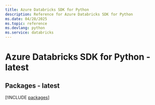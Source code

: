 ```yaml
---
title: Azure Databricks SDK for Python
description: Reference for Azure Databricks SDK for Python
ms.date: 04/28/2025
ms.topic: reference
ms.devlang: python
ms.service: databricks
---
```

# Azure Databricks SDK for Python - latest
## Packages - latest
[!INCLUDE [packages](databricks-index.md)]